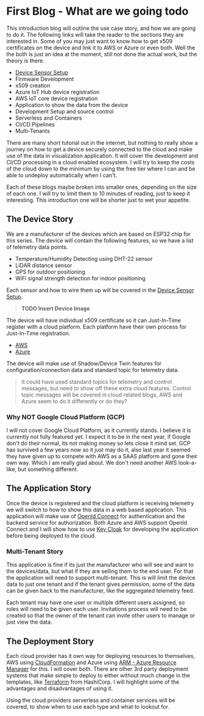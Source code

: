 # First Blog - What are we going todo

This introduction blog will outline the use case story, and how we are going to do it.  The following links will take the reader to the sections they are interested in.  Some of you may just want to know how to get x509 certificates on the device and link it to AWS or Azure or even both.  Well the the both is just an idea at the moment, still not done the actual work, but the theory is there.

* [Device Sensor Setup](./DeviceSensorSetup.md)
* Firmware Development
* x509 creation
* Azure IoT Hub device registration
* AWS IoT core device registration
* Application to show the data from the device
* Development Setup and source control
* Serverless and Containers
* CI/CD Pipelines
* Multi-Tenants

There are many short tutorial out in the internet, but nothing to really show a journey on how to get a device securely connected to the cloud and make use of the data in visualization application.  It will cover the development and CI/CD processing in a cloud enabled ecosystem.  I will try to keep the costs of the cloud down to the minimum by using the free tier where I can and be able to undeploy automatically when I can't.

Each of these blogs maybe broken into smaller ones, depending on the size of each one.  I will try to limit them to 10 minutes of reading, just to keep it interesting.  This introduction one will be shorter just to wet your appetite.

## The Device Story

We are a manufacturer of the devices which are based on ESP32 chip for this series.  The device will contain the following features, so we have a list of telemetry data points.

* Temperature/Humidity Detecting using DHT-22 sensor
* LiDAR distance sensor
* GPS for outdoor positioning
* WiFi signal strength detection for indoor positioning

Each sensor and how to wire them up will be covered in the [Device Sensor Setup](./DeviceSensorSetup.md).  

> **TODO Insert Device Image**

The device will have individual x509 certificate so it can Just-In-Time register with a cloud platform.  Each platform have their own process for Just-In-Time registration.

* [AWS](https://docs.aws.amazon.com/iot/latest/developerguide/jit-provisioning.html)
* [Azure](https://docs.microsoft.com/en-us/azure/iot-dps/about-iot-dps#:~:text=Microsoft%20Azure%20provides%20a%20rich,hub%20without%20requiring%20human%20intervention.)

The device will make use of Shadow/Device Twin features for configuration/connection data and standard topic for telemetry data.  

> It could have used standard topics for telemetry and control messages, but need to show off these extra cloud features.  Control topic messages will be covered in cloud related blogs, AWS and Azure seem to do it differently or do they?

### Why NOT Google Cloud Platform (GCP)

I will not cover Google Cloud Platform, as it currently stands.  I believe it is currently not fully featured yet.  I expect it to be in the next year, if Google don't do their normal, its not making money so lets close it mind set.  GCP has survived a few years now so it just may do it, also last year it seemed they have given up to compete with AWS as a SAAS platform and gone their own way.  Which I am really glad about.  We don't need another AWS look-a-like, but something different.

## The Application Story

Once the device is registered and the cloud platform is receiving telemetry we will switch to how to show this data in a web based application.  This application will make use of [OpenId Connect](https://openid.net/connect/) for authentication and the backend service for authorization.  Both Azure and AWS support OpenId Connect and I will show how to use [Key Cloak](https://www.keycloak.org/) for developing the application before being deployed to the cloud.

### Multi-Tenant Story

This application is fine if its just the manufacturer who will see and want to the devices/data, but what if they are selling them to the end user.  For that the application will need to support multi-tenant.  This is will limit the device data to just one tenant and if the tenant gives permission, some of the data can be given back to the manufacturer, like the aggregated telemetry feed.  

Each tenant may have one user or multiple different users assigned, so roles will need to be given each user.  Invitations process will need to be created so that the owner of the tenant can invite other users to manage or just view the data.

## The Deployment Story

Each cloud provider has it own way for deploying resources to themselves, AWS using [CloudFormation](https://aws.amazon.com/cloudformation/) and Azure using [ARM - Azure Resource Manager](https://docs.microsoft.com/en-us/azure/azure-resource-manager/management/overview) for this.  I will cover both.  There are other 3rd party deployment systems that make simple to deploy to either without much change in the templates, like [Terraform](https://www.terraform.io/) from HashiCorp.  I will highlight some of the advantages and disadvantages of using it.

Using the cloud providers serverless and container services will be covered, to show when to use each type and what to lookout for.
